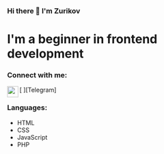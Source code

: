 ### Hi there 👋 I'm Zurikov

# I'm a beginner in frontend development

### Connect with me:
[<a href="https://t.me/zurikov"><img src="https://swimfed23.ru/wp-content/uploads/2022/04/telegram-logo.png" width="26" height="26" align="left"></a> ][Telegram]

### Languages:
* HTML
* CSS
* JavaScript
* PHP



<!--
**zurikov/zurikov** is a ✨ _special_ ✨ repository because its `README.md` (this file) appears on your GitHub profile.

Here are some ideas to get you started:

- 🔭 I’m currently working on ...
- 🌱 I’m currently learning ...
- 👯 I’m looking to collaborate on ...
- 🤔 I’m looking for help with ...
- 💬 Ask me about ...
- 📫 How to reach me: ...
- 😄 Pronouns: ...
- ⚡ Fun fact: ...
-->

